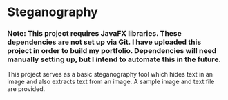 # Steganography

### Note: This project requires JavaFX libraries. These dependencies are not set up via Git. I have uploaded this project in order to build my portfolio. Dependencies will need manually setting up, but I intend to automate this in the future.

This project serves as a basic steganography tool which hides text in an image and also extracts text from an image. A sample image and text file are provided.
